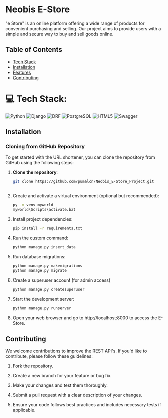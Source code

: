 # Neobis E-Store
"e Store" is an online platform offering a wide range of products for convenient purchasing and selling. Our project aims to provide users with a simple and secure way to buy and sell goods online.

## Table of Contents
- [Tech Stack](#tech_stack)
- [Installation](#installation)
- [Features](#features)
- [Contributing](#contributing)

# 💻 Tech Stack:
![Python](https://img.shields.io/badge/python-3670A0?style=for-the-badge&logo=python&logoColor=ffdd54) 
![Django](https://img.shields.io/badge/django-%23092E20.svg?style=for-the-badge&logo=django&logoColor=white)
![DRF](https://img.shields.io/badge/DRF-%23092E20.svg?style=for-the-badge&logo=django&logoColor=white)
![PostgreSQL](https://img.shields.io/badge/PostgreSQL-%23336791.svg?style=for-the-badge&logo=postgresql&logoColor=white)
![HTML5](https://img.shields.io/badge/html5-%23E34F26.svg?style=for-the-badge&logo=html5&logoColor=white)
![Swagger](https://img.shields.io/badge/Swagger-%236DB33F.svg?style=for-the-badge&logo=swagger&logoColor=white)


## Installation

### Cloning from GitHub Repository

To get started with the URL shortener, you can clone the repository from GitHub using the following steps:

1. **Clone the repository**:

   ```bash
   git clone https://github.com/pumalcn/Neobis_E-Store_Project.git
 
2. Create and activate a virtual environment (optional but recommended):
   ```bash
   py -m venv myworld
   myworld\Scripts\activate.bat
3. Install project dependencies:
   ```bash
   pip install -r requirements.txt
4. Run the custom command:
   ```bash
   python manage.py insert_data

5. Run database migrations:
   ```bash
   python manage.py makemigrations
   python manage.py migrate
   
6. Create a superuser account (for admin access)
   ```bash
   python manage.py createsuperuser
   
7. Start the development server:
   ```bash
   python manage.py runserver
   
8. Open your web browser and go to http://localhost:8000 to access the E-Store.

## Contributing

We welcome contributions to improve the REST API's. If you'd like to contribute, please follow these guidelines:

1. Fork the repository.

2. Create a new branch for your feature or bug fix.

3. Make your changes and test them thoroughly.

4. Submit a pull request with a clear description of your changes.

5. Ensure your code follows best practices and includes necessary tests if applicable.
